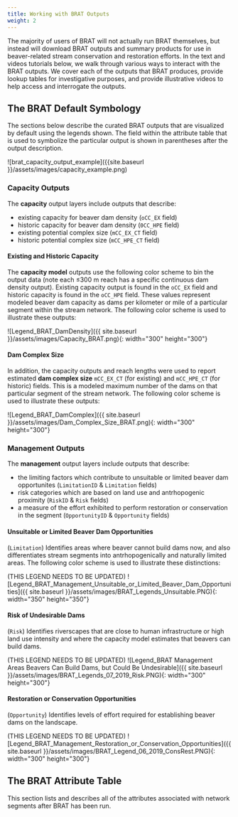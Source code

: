 ```yaml
---
title: Working with BRAT Outputs
weight: 2
---
```


The majority of users of BRAT will not actually run BRAT themselves, but instead will download BRAT outputs and summary products for use in beaver-related stream conservation and restoration efforts. In the text and videos tutorials below, we walk through various ways to interact with the BRAT outputs. We cover each of the outputs that BRAT produces, provide lookup tables for investigative purposes, and provide illustrative videos to help access and interrogate the outputs.

## The BRAT Default Symbology
The sections below describe the curated BRAT outputs that are visualized by default using the legends shown. The field within the attribute table that is used to symbolize the particular output is shown in parentheses after the output description.

![brat_capacity_output_example]({{site.baseurl }}/assets/images/capacity_example.png)

### Capacity Outputs
The **capacity** output layers include outputs that describe:
- existing capacity for beaver dam density (`oCC_EX` field)
- historic capacity for beaver dam density (`0CC_HPE` field)
- existing potential complex size (`mCC_EX_CT` field)
- historic potential complex size (`mCC_HPE_CT` field)

#### Existing and Historic Capacity
The **capacity model** outputs use the following color scheme to bin the output data (note each ≤300 m reach has a specific continuous dam density output). Existing capacity output is found in the `oCC_EX` field and historic capacity is found in the `oCC_HPE` field. These values represent modeled beaver dam capacity as dams per kilometer or mile of a particular segment within the stream network. The following color scheme is used to illustrate these outputs:

   ![Legend_BRAT_DamDensity]({{ site.baseurl }}/assets/images/Capacity_BRAT.png){: width="300" height="300"}

#### Dam Complex Size
In addition, the capacity outputs and reach lengths were used to report estimated **dam complex size** `mCC_EX_CT` (for existing) and `mCC_HPE_CT` (for historic) fields. This is a modeled maximum number of the dams on that particular segment of the stream network. The following color scheme is used to illustrate these outputs:

   ![Legend_BRAT_DamComplex]({{ site.baseurl }}/assets/images/Dam_Complex_Size_BRAT.png){: width="300" height="300"}

### Management Outputs
The **management** output layers include outputs that describe:
- the limiting factors which contribute to unsuitable or limited beaver dam opportunites (`LimitationID` & `Limitation` fields)
- risk categories which are based on land use and antrhopogenic proximity (`RiskID` & `Risk` fields)
- a measure of the effort exhibited to perform restoration or conservation in the segment (`OpportunityID` & `Opportunity` fields)

#### Unsuitable or Limited Beaver Dam Opportunities
(`Limitation`) Identifies areas where beaver cannot build dams now, and also differentiates stream segments into antrhopogenically and naturally limited areas. The following color scheme is used to illustrate these distinctions:

(THIS LEGEND NEEDS TO BE UPDATED)
![Legend_BRAT_Management_Unsuitable_or_Limited_Beaver_Dam_Opportunities]({{ site.baseurl }}/assets/images/BRAT_Legends_Unsuitable.PNG){: width="350" height="350"}

#### Risk of Undesirable Dams
(`Risk`) Identifies riverscapes that are close to human infrastructure or high land use intensity and where the capacity model estimates that beavers can build dams.

(THIS LEGEND NEEDS TO BE UPDATED)
 ![Legend_BRAT Management Areas Beavers Can Build Dams, but Could Be Undesirable]({{ site.baseurl }}/assets/images/BRAT_Legends_07_2019_Risk.PNG){: width="300" height="300"}

#### Restoration or Conservation Opportunities
(`Opportunity`) Identifies levels of effort required for establishing beaver dams on the landscape.

(THIS LEGEND NEEDS TO BE UPDATED)
![Legend_BRAT_Management_Restoration_or_Conservation_Opportunities]({{ site.baseurl }}/assets/images/BRAT_Legend_06_2019_ConsRest.PNG){: width="300" height="300"}

## The BRAT Attribute Table
This section lists and describes all of the attributes associated with network segments after BRAT has been run.
